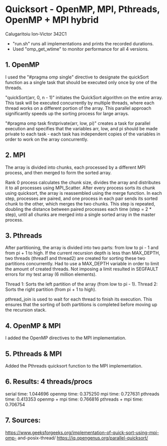 # Quicksort - OpenMP, MPI, Pthreads, OpenMP + MPI hybrid

Calugaritoiu Ion-Victor 342C1

- "run.sh" runs all implementations and prints the recorded durations.
- Used "omp_get_wtime" to monitor performance for all 4 versions.

## 1. OpenMP
I used the "#pragma omp single" directive to designate the quickSort function
as a single task that should be executed only once by one of the threads.

"quickSort(arr, 0, n - 1)" initiates the QuickSort algorithm on the entire
array. This task will be executed concurrently by multiple threads, where
each thread works on a different portion of the array. This parallel approach
significantly speeds up the sorting process for large arrays.

"#pragma omp task firstprivate(arr, low, pi)" creates a task for parallel
execution and specifies that the variables arr, low, and pi should be made
private to each task - each task has independent copies of the variables in
order to work on the array concurrently.

## 2. MPI
The array is divided into chunks, each processed by a different MPI process,
and then merged to form the sorted array.

Rank 0 process calculates the chunk size, divides the array and distributes it
to all processes using MPI_Scatter.
After every process sorts its chunk using quicksort, the array is reassembled
using the merge function. In each step, processes are paired, and one process
in each pair sends its sorted chunk to the other, which merges the two chunks.
This step is repeated, doubling the distance between paired processes each time
(step = 2 * step), until all chunks are merged into a single sorted array in
the master process.

## 3. Pthreads
After partitioning, the array is divided into two parts: from low to pi - 1 and
from pi + 1 to high. If the current recursion depth is less than MAX_DEPTH, two
threads (thread1 and thread2) are created for sorting these two partitions 
concurrently. Had to use a MAX_DEPTH variable in order to limit the amount
of created threads. Not imposing a limit resulted in SEGFAULT errors for my 
test array (6 million elements).

Thread 1: Sorts the left partition of the array (from low to pi - 1).
Thread 2: Sorts the right partition (from pi + 1 to high).

pthread_join is used to wait for each thread to finish its execution. This
ensures that the sorting of both partitions is completed before moving up the
recursion stack.

## 4. OpenMP & MPI
I added the OpenMP directives to the MPI implementation.

## 5. Pthreads & MPI
Added the Pthreads quicksort function to the MPI implementation.

## 6. Results: 4 threads/procs
serial time: 1.044696
openmp time: 0.375250
mpi time: 0.727631
pthreads time: 0.413353
openmp + mpi time: 0.766816
pthreads + mpi time: 0.706754

## 7. Sources:
https://www.geeksforgeeks.org/implementation-of-quick-sort-using-mpi-omp-
and-posix-thread/
https://iq.opengenus.org/parallel-quicksort/

